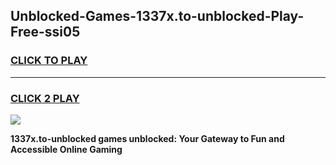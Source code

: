 
## Unblocked-Games-1337x.to-unblocked-Play-Free-ssi05
<h3>
<a href="https://premium76.site?title=1337x.to-unblocked&ref=23A">CLICK TO PLAY</a></h3>
<hr>

<h3>
<a href="https://premium76.site?title=1337x.to-unblocked&ref=23A">CLICK 2 PLAY</a>
  
</h3>

<a href="https://premium76.site?title=1337x.to-unblocked&ref=23A"><img src="https://clearcache.store/games.png"></a>


**1337x.to-unblocked games unblocked: Your Gateway to Fun and Accessible Online Gaming**
